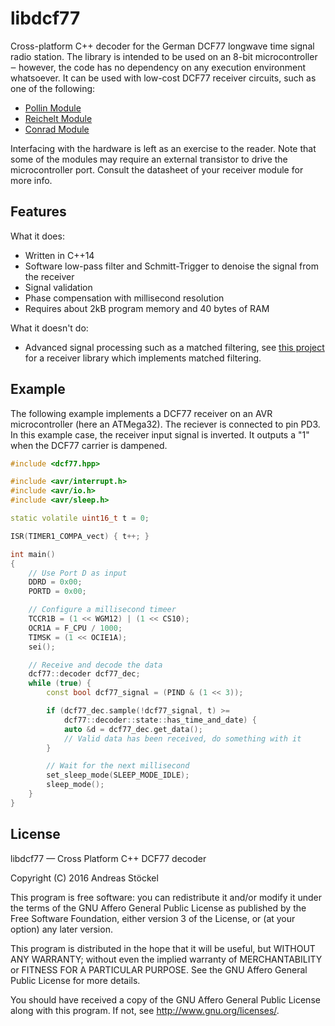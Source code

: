 # libdcf77

Cross-platform C++ decoder for the German DCF77 longwave time signal radio station.
The library is intended to be used on an 8-bit microcontroller ‒ however, the code has
no dependency on any execution environment whatsoever. It can be used with low-cost
DCF77 receiver circuits, such as one of the following:

* [Pollin Module](http://www.pollin.de/shop/dt/NTQ5OTgxOTk-/)
* [Reichelt Module](https://www.reichelt.de/Bausaetze/DCF77-MODUL/3/index.html?ACTION=3&GROUPID=7836&ARTICLE=57772&OFFSET=16&)
* [Conrad Module](http://www.conrad.com/ce/en/product/641138/DCF-receiver-module-Compatible-with-C-Control)

Interfacing with the hardware is left as an exercise to the reader. Note that some of the
modules may require an external transistor to drive the microcontroller port. Consult the datasheet of your receiver module for more info.

## Features

What it does:

* Written in C++14
* Software low-pass filter and Schmitt-Trigger to denoise the signal from the receiver
* Signal validation
* Phase compensation with millisecond resolution
* Requires about 2kB program memory and 40 bytes of RAM

What it doesn't do:

* Advanced signal processing such as a matched filtering, see [this project](https://github.com/udoklein/dcf77) for a receiver library which implements matched filtering.

## Example

The following example implements a DCF77 receiver on an AVR microcontroller (here an ATMega32).
The reciever is connected to pin PD3. In this example case, the receiver input signal is inverted.
It outputs a "1" when the DCF77 carrier is dampened.

```cpp
#include <dcf77.hpp>

#include <avr/interrupt.h>
#include <avr/io.h>
#include <avr/sleep.h>

static volatile uint16_t t = 0;

ISR(TIMER1_COMPA_vect) { t++; }

int main()
{
	// Use Port D as input
	DDRD = 0x00;
	PORTD = 0x00;

	// Configure a millisecond timeer
	TCCR1B = (1 << WGM12) | (1 << CS10);
	OCR1A = F_CPU / 1000;
	TIMSK = (1 << OCIE1A);
	sei();

	// Receive and decode the data
	dcf77::decoder dcf77_dec;
	while (true) {
		const bool dcf77_signal = (PIND & (1 << 3));

		if (dcf77_dec.sample(!dcf77_signal, t) >=
		    dcf77::decoder::state::has_time_and_date) {
			auto &d = dcf77_dec.get_data();
			// Valid data has been received, do something with it
		}

		// Wait for the next millisecond
		set_sleep_mode(SLEEP_MODE_IDLE);
		sleep_mode();
	}
}
```

## License

libdcf77 — Cross Platform C++ DCF77 decoder

Copyright (C) 2016  Andreas Stöckel

This program is free software: you can redistribute it and/or modify
it under the terms of the GNU Affero General Public License as
published by the Free Software Foundation, either version 3 of the
License, or (at your option) any later version.

This program is distributed in the hope that it will be useful,
but WITHOUT ANY WARRANTY; without even the implied warranty of
MERCHANTABILITY or FITNESS FOR A PARTICULAR PURPOSE.  See the
GNU Affero General Public License for more details.

You should have received a copy of the GNU Affero General Public License
along with this program.  If not, see <http://www.gnu.org/licenses/>.

